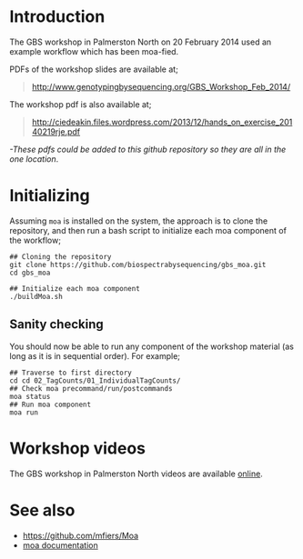 Introduction
============

The GBS workshop in Palmerston North on 20 February 2014 used an example workflow which has been moa-fied.

PDFs of the workshop slides are available at;

> http://www.genotypingbysequencing.org/GBS_Workshop_Feb_2014/

The workshop pdf is also available at;

> http://ciedeakin.files.wordpress.com/2013/12/hands_on_exercise_20140219rje.pdf 

*-These pdfs could be added to this github repository so they are all in the one location*.

Initializing
============

Assuming `moa` is installed on the system, the approach is to clone the repository, and then run a bash script
to initialize each moa component of the workflow;


```
## Cloning the repository
git clone https://github.com/biospectrabysequencing/gbs_moa.git
cd gbs_moa

## Initialize each moa component
./buildMoa.sh
```

Sanity checking 
---------------
You should now be able to run any component of the workshop material (as long as it is in sequential order).
For example;

```
## Traverse to first directory
cd cd 02_TagCounts/01_IndividualTagCounts/
## Check moa precommand/run/postcommands 
moa status
## Run moa component 
moa run
```

Workshop videos
==============

The GBS workshop in Palmerston North videos are available [online](https://www.youtube.com/watch?v=NGqKJ0TnL9o&list=PLCLuDSotcmhL2zP1_mUIhfw8vAWX-v1yT).

See also
========

* https://github.com/mfiers/Moa
* [moa documentation](http://moa.readthedocs.org/en/latest/)
